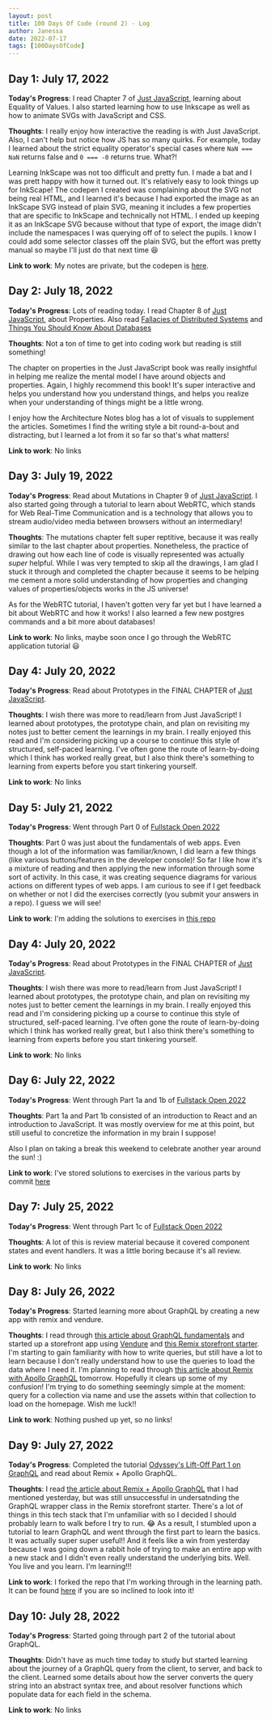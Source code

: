 ```yaml
---
layout: post
title: 100 Days Of Code (round 2) - Log
author: Janessa
date: 2022-07-17
tags: [100DaysOfCode]
---
```


## Day 1: July 17, 2022

**Today's Progress**: I read Chapter 7 of [Just JavaScript](https://justjavascript.com/), learning about Equality of Values. I also started learning how to use Inkscape as well as how to animate SVGs with JavaScript and CSS.

**Thoughts**: I really enjoy how interactive the reading is with Just JavaScript. Also, I can't help but notice how JS has so many quirks. For example, today I learned about the strict equality operator's special cases where `NaN === NaN` returns false and `0 === -0` returns true. What?!

Learning InkScape was not too difficult and pretty fun. I made a bat and I was prett happy with how it turned out. It's relatively easy to look things up for InkScape! The codepen I created was complaining about the SVG not being real HTML, and I learned it's because I had exported the image as an InkScape SVG instead of plain SVG, meaning it includes a few properties that are specific to InkScape and technically not HTML. I ended up keeping it as an InkScape SVG because without that type of export, the image didn't include the namespaces I was querying off of to select the pupils. I know I could add some selector classes off the plain SVG, but the effort was pretty manual so maybe I'll just do that next time 😆

**Link to work**: My notes are private, but the codepen is [here](https://codepen.io/janessatran/pen/dymNgBQ).

## Day 2: July 18, 2022

**Today's Progress**: Lots of reading today. I read Chapter 8 of [Just JavaScript](https://justjavascript.com/), about Properties. Also read [Fallacies of Distributed Systems](https://architecturenotes.co/fallacies-of-distributed-systems/) and [Things You Should Know About Databases](https://architecturenotes.co/things-you-should-know-about-databases/)

**Thoughts**: Not a ton of time to get into coding work but reading is still something!

The chapter on properties in the Just JavaScript book was really insightful in helping me realize the mental model I have around objects and properties. Again, I highly recommend this book! It's super interactive and helps you understand how you understand things, and helps you realize when your understanding of things might be a little wrong.

I enjoy how the Architecture Notes blog has a lot of visuals to supplement the articles. Sometimes I find the writing style a bit round-a-bout and distracting, but I learned a lot from it so far so that's what matters!

**Link to work**: No links

## Day 3: July 19, 2022

**Today's Progress**: Read about Mutations in Chapter 9 of [Just JavaScript](https://justjavascript.com/). I also started going through a tutorial to learn about WebRTC, which stands for Web Real-Time Communication and is a technology that allows you to stream audio/video media between browsers without an intermediary!

**Thoughts**: The mutations chapter felt super reptitive, because it was really similar to the last chapter about properties. Nonetheless, the practice of drawing out how each line of code is visually represented was actually _super_ helpful. While I was very tempted to skip all the drawings, I am glad I stuck it through and completed the chapter because it seems to be helping me cement a more solid understanding of how properties and changing values of properties/objects works in the JS universe!

As for the WebRTC tutorial, I haven't gotten very far yet but I have learned a bit about WebRTC and how it works! I also learned a few new postgres commands and a bit more about databases!

**Link to work**: No links, maybe soon once I go through the WebRTC application tutorial 😃

## Day 4: July 20, 2022

**Today's Progress**: Read about Prototypes in the FINAL CHAPTER of [Just JavaScript](https://justjavascript.com/).

**Thoughts**: I wish there was more to read/learn from Just JavaScript! I learned about prototypes, the prototype chain, and plan on revisiting my notes just to better cement the learnings in my brain. I really enjoyed this read and I'm considering picking up a course to continue this style of structured, self-paced learning. I've often gone the route of learn-by-doing which I think has worked really great, but I also think there's something to learning from experts before you start tinkering yourself.

**Link to work**: No links

## Day 5: July 21, 2022

**Today's Progress**: Went through Part 0 of [Fullstack Open 2022](https://fullstackopen.com/en/)

**Thoughts**: Part 0 was just about the fundamentals of web apps. Even though a lot of the information was familiar/known, I did learn a few things (like various buttons/features in the developer console)! So far I like how it's a mixture of reading and then applying the new information through some sort of activity. In this case, it was creating sequence diagrams for various actions on different types of web apps. I am curious to see if I get feedback on whether or not I did the exercises correctly (you submit your answers in a repo). I guess we will see!

**Link to work**: I'm adding the solutions to exercises in [this repo](https://github.com/janessatran/fullstack-course)

## Day 4: July 20, 2022

**Today's Progress**: Read about Prototypes in the FINAL CHAPTER of [Just JavaScript](https://justjavascript.com/).

**Thoughts**: I wish there was more to read/learn from Just JavaScript! I learned about prototypes, the prototype chain, and plan on revisiting my notes just to better cement the learnings in my brain. I really enjoyed this read and I'm considering picking up a course to continue this style of structured, self-paced learning. I've often gone the route of learn-by-doing which I think has worked really great, but I also think there's something to learning from experts before you start tinkering yourself.

**Link to work**: No links

## Day 6: July 22, 2022

**Today's Progress**: Went through Part 1a and 1b of [Fullstack Open 2022](https://fullstackopen.com/en/)

**Thoughts**: Part 1a and Part 1b consisted of an introduction to React and an introduction to JavaScript. It was mostly overview for me at this point, but still useful to concretize the information in my brain I suppose!

Also I plan on taking a break this weekend to celebrate another year around the sun! :)

**Link to work**: I've stored solutions to exercises in the various parts by commit [here](https://github.com/janessatran/fullstack-course)

## Day 7: July 25, 2022

**Today's Progress**: Went through Part 1c of [Fullstack Open 2022](https://fullstackopen.com/en/)

**Thoughts**: A lot of this is review material because it covered component states and event handlers. It was a little boring because it's all review.

**Link to work**: No links

## Day 8: July 26, 2022

**Today's Progress**: Started learning more about GraphQL by creating a new app with remix and vendure.

**Thoughts**: I read through [this article about GraphQL fundamentals](https://dev.to/michlbrmly/graphql-fundamentals-hands-on-30lk) and started up a storefront app using [Vendure](https://www.vendure.io/) and [this Remix storefront starter](https://github.com/vendure-ecommerce/storefront-remix-starter). I'm starting to gain familiarity with how to write queries, but still have a lot to learn because I don't really understand how to use the queries to load the data where I need it. I'm planning to read through [this article about Remix with Apollo GraphQL](https://layercode.com/community/remix-apollo-graphql) tomorrow. Hopefully it clears up some of my confusion! I'm trying to do something seemingly simple at the moment: query for a collection via name and use the assets within that collection to load on the homepage. Wish me luck!!

**Link to work**: Nothing pushed up yet, so no links!

## Day 9: July 27, 2022

**Today's Progress**: Completed the tutorial [Odyssey's Lift-Off Part 1 on GraphQL](https://www.apollographql.com/tutorials/) and read about Remix + Apollo GraphQL.

**Thoughts**: I read [the article about Remix + Apollo GraphQL](https://layercode.com/community/remix-apollo-graphql) that I had mentioned yesterday, but was still unsuccessful in undersatnding the GraphQL wrapper class in the Remix storefront starter. There's a lot of things in this tech stack that I'm unfamiliar with so I decided I should probably learn to walk before I try to run. 😂 As a result, I stumbled upon a tutorial to learn GraphQL and went through the first part to learn the basics. It was actually super super useful!! And it feels like a win from yesterday because I was going down a rabbit hole of trying to make an entire app with a new stack and I didn't even really understand the underlying bits. Well. You live and you learn. I'm learning!!!

**Link to work**: I forked the repo that I'm working through in the learning path. It can be found [here](https://github.com/janessatran/odyssey-lift-off-part1) if you are so inclined to look into it!

## Day 10: July 28, 2022

**Today's Progress**: Started going through part 2 of the tutorial about GraphQL.

**Thoughts**: Didn't have as much time today to study but started learning about the journey of a GraphQL query from the client, to server, and back to the client. Learned some details about how the server converts the query string into an abstract syntax tree, and about resolver functions which populate data for each field in the schema.

**Link to work**: No links
